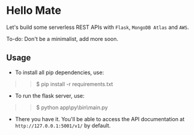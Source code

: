 # Hello Mate
Let's build some serverless REST APIs with ``Flask``, ``MongoDB Atlas`` and ``AWS``.

To-do: Don't be a minimalist, add more soon.

Usage
-----

* To install all pip dependencies, use:

>> $ pip install -r requirements.txt

* To run the flask server, use:

>> $ python app\py\bin\main.py

* There you have it. You'll be able to access the API documentation at `http://127.0.0.1:5001/v1/` by default.
